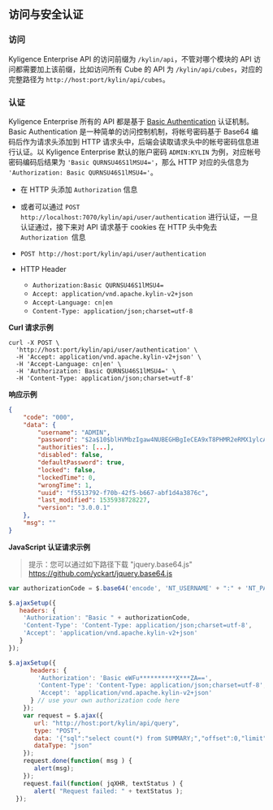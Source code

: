 ## 访问与安全认证


### 访问
Kyligence Enterprise API 的访问前缀为 `/kylin/api`，不管对哪个模块的 API 访问都需要加上该前缀，比如访问所有 Cube 的 API 为 `/kylin/api/cubes`，对应的完整路径为 `http://host:port/kylin/api/cubes`。

### 认证
Kyligence Enterprise 所有的 API 都是基于 [Basic Authentication](http://en.wikipedia.org/wiki/Basic_access_authentication) 认证机制。Basic Authentication 是一种简单的访问控制机制，将帐号密码基于 Base64 编码后作为请求头添加到 HTTP 请求头中，后端会读取请求头中的帐号密码信息进行认证。以 Kyligence Enterprise 默认的账户密码 `ADMIN:KYLIN` 为例，对应帐号密码编码后结果为 `'Basic QURNSU46S1lMSU4='`，那么 HTTP 对应的头信息为 `'Authorization: Basic QURNSU46S1lMSU4='`。

- 在 HTTP 头添加 `Authorization` 信息
- 或者可以通过 `POST http://localhost:7070/kylin/api/user/authentication` 进行认证，一旦认证通过，接下来对 API 请求基于 cookies 在 HTTP 头中免去 `Authorization `信息


- `POST http://host:port/kylin/api/user/authentication`


- HTTP Header
	- `Authorization:Basic QURNSU46S1lMSU4=`
	- `Accept: application/vnd.apache.kylin-v2+json`
	- `Accept-Language: cn|en`
	- `Content-Type: application/json;charset=utf-8`


**Curl 请求示例**

```
curl -X POST \
  'http://host:port/kylin/api/user/authentication' \
  -H 'Accept: application/vnd.apache.kylin-v2+json' \
  -H 'Accept-Language: cn|en' \
  -H 'Authorization: Basic QURNSU46S1lMSU4=' \
  -H 'Content-Type: application/json;charset=utf-8'
```

**响应示例**

```JSON
{
    "code": "000",
    "data": {
        "username": "ADMIN",
        "password": "$2a$10$blHVMbzIgaw4NUBEGHBgIeCEA9xT8PHMR2eRMX1ylcA6GNEVD4RPS",
        "authorities": [...],
        "disabled": false,
        "defaultPassword": true,
        "locked": false,
        "lockedTime": 0,
        "wrongTime": 1,
        "uuid": "f5513792-f70b-42f5-b667-abf1d4a3876c",
        "last_modified": 1535938728227,
        "version": "3.0.0.1"
    },
    "msg": ""
}
```



**JavaScript 认证请求示例**

> 提示：您可以通过如下路径下载 "jquery.base64.js" https://github.com/yckart/jquery.base64.js

```javascript
var authorizationCode = $.base64('encode', 'NT_USERNAME' + ":" + 'NT_PASSWORD');

$.ajaxSetup({
   headers: { 
    'Authorization': "Basic " + authorizationCode, 
    'Content-Type': 'Content-Type: application/json;charset=utf-8',
    'Accept': 'application/vnd.apache.kylin-v2+json'
   }
});
```

```javascript
$.ajaxSetup({
      headers: { 
        'Authorization': 'Basic eWFu**********X***ZA==', 
        'Content-Type': 'Content-Type: application/json;charset=utf-8',
        'Accept': 'application/vnd.apache.kylin-v2+json'
      } // use your own authorization code here
    });
    var request = $.ajax({
       url: "http://host:port/kylin/api/query",
       type: "POST",
       data: '{"sql":"select count(*) from SUMMARY;","offset":0,"limit":50000,"acceptPartial":true,"project":"test"}',
       dataType: "json"
    });
    request.done(function( msg ) {
       alert(msg);
    }); 
    request.fail(function( jqXHR, textStatus ) {
       alert( "Request failed: " + textStatus );
  });
```


